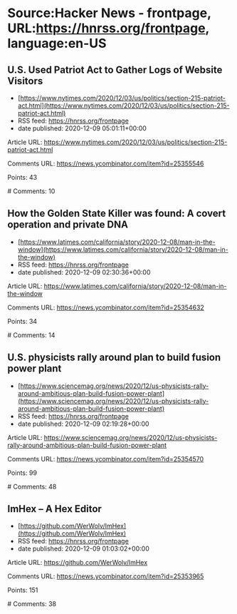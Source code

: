 # Source:Hacker News - frontpage, URL:https://hnrss.org/frontpage, language:en-US

## U.S. Used Patriot Act to Gather Logs of Website Visitors
 - [https://www.nytimes.com/2020/12/03/us/politics/section-215-patriot-act.html](https://www.nytimes.com/2020/12/03/us/politics/section-215-patriot-act.html)
 - RSS feed: https://hnrss.org/frontpage
 - date published: 2020-12-09 05:01:11+00:00

<p>Article URL: <a href="https://www.nytimes.com/2020/12/03/us/politics/section-215-patriot-act.html">https://www.nytimes.com/2020/12/03/us/politics/section-215-patriot-act.html</a></p>
<p>Comments URL: <a href="https://news.ycombinator.com/item?id=25355546">https://news.ycombinator.com/item?id=25355546</a></p>
<p>Points: 43</p>
<p># Comments: 10</p>

## How the Golden State Killer was found: A covert operation and private DNA
 - [https://www.latimes.com/california/story/2020-12-08/man-in-the-window](https://www.latimes.com/california/story/2020-12-08/man-in-the-window)
 - RSS feed: https://hnrss.org/frontpage
 - date published: 2020-12-09 02:30:36+00:00

<p>Article URL: <a href="https://www.latimes.com/california/story/2020-12-08/man-in-the-window">https://www.latimes.com/california/story/2020-12-08/man-in-the-window</a></p>
<p>Comments URL: <a href="https://news.ycombinator.com/item?id=25354632">https://news.ycombinator.com/item?id=25354632</a></p>
<p>Points: 34</p>
<p># Comments: 14</p>

## U.S. physicists rally around plan to build fusion power plant
 - [https://www.sciencemag.org/news/2020/12/us-physicists-rally-around-ambitious-plan-build-fusion-power-plant](https://www.sciencemag.org/news/2020/12/us-physicists-rally-around-ambitious-plan-build-fusion-power-plant)
 - RSS feed: https://hnrss.org/frontpage
 - date published: 2020-12-09 02:19:28+00:00

<p>Article URL: <a href="https://www.sciencemag.org/news/2020/12/us-physicists-rally-around-ambitious-plan-build-fusion-power-plant">https://www.sciencemag.org/news/2020/12/us-physicists-rally-around-ambitious-plan-build-fusion-power-plant</a></p>
<p>Comments URL: <a href="https://news.ycombinator.com/item?id=25354570">https://news.ycombinator.com/item?id=25354570</a></p>
<p>Points: 99</p>
<p># Comments: 48</p>

## ImHex – A Hex Editor
 - [https://github.com/WerWolv/ImHex](https://github.com/WerWolv/ImHex)
 - RSS feed: https://hnrss.org/frontpage
 - date published: 2020-12-09 01:03:02+00:00

<p>Article URL: <a href="https://github.com/WerWolv/ImHex">https://github.com/WerWolv/ImHex</a></p>
<p>Comments URL: <a href="https://news.ycombinator.com/item?id=25353965">https://news.ycombinator.com/item?id=25353965</a></p>
<p>Points: 151</p>
<p># Comments: 38</p>

